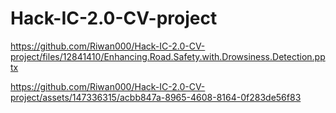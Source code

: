 # Hack-IC-2.0-CV-project
https://github.com/Riwan000/Hack-IC-2.0-CV-project/files/12841410/Enhancing.Road.Safety.with.Drowsiness.Detection.pptx

https://github.com/Riwan000/Hack-IC-2.0-CV-project/assets/147336315/acbb847a-8965-4608-8164-0f283de56f83
